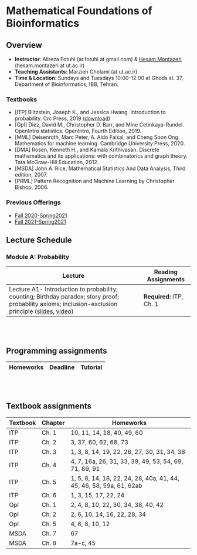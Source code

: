 # Mathematical Foundations of Bioinformatics

## Overview
- **Instructor**:  Alireza Fotuhi (ar.fotuhi at gmail.com) \& [Hesam Montazeri](http://lcbb.ut.ac.ir) (hesam.montazeri at ut.ac.ir)
- **Teaching Assistants**: Marzieh Gholami (at ut.ac.ir) 
- **Time & Location**: Sundays and Tuesdays 10:00-12:00 at Ghods st. 37, Department of Bioinformatics, IBB, Tehran.
### Textbooks
- [ITP] Blitzstein, Joseph K., and Jessica Hwang. Introduction to probability. Crc Press, 2019 ([download](https://drive.google.com/file/d/1VmkAAGOYCTORq1wxSQqy255qLJjTNvBI/view))
- [OpI] Diez, David M., Christopher D. Barr, and Mine Cetinkaya-Rundel. OpenIntro statistics. OpenIntro, Fourth Edition, 2019. 
- [MML] Deisenroth, Marc Peter, A. Aldo Faisal, and Cheng Soon Ong. Mathematics for machine learning. Cambridge University Press, 2020.
- [DMA] Rosen, Kenneth H., and Kamala Krithivasan. Discrete mathematics and its applications: with combinatorics and graph theory. Tata McGraw-Hill Education, 2012.
- [MSDA] John A. Rice, Mathematical Statistics And Data Analysis, Third edition, 2007.
- [PRML] Pattern Recognition and Machine Learning by Christopher Bishop, 2006. 

### Previous Offerings
- [Fall 2020-Spring2021](PreviousOfferings/Fall2020/) 
- [Fall 2021-Spring2021](PreviousOfferings/Fall2021/) 

## Lecture Schedule

### Module A: Probability
Lecture | Reading Assignments | 
 -------------------------- | -------------------------- |
Lecture A1- Introduction to probability; counting; Birthday paradox; story proof; probability axioms; inclusion-exclusion principle ([slides](https://drive.google.com/file/d/1Gyqn1D4yYzmbw3pWqs1o-p0qr6zo5Mca/view?usp=sharing), [video](https://youtu.be/zeeFFjZYBWI))   | **Required:** ITP, Ch. 1 | 

<br> <br> 
## Programming assignments
Homeworks  | Deadline | Tutorial
 ------- | --------------------------------- | ---------------------------------|


<br> <br> 
## Textbook assignments
Textbook | Chapter | Homeworks  |
-------- | ---- | -------------------------------------- |
ITP | Ch. 1 | 10, 11, 14, 18, 40, 49, 60 |
ITP | Ch. 2 | 3, 37, 60, 62, 68, 73 |
ITP | Ch. 3 | 1, 3, 8, 14, 19, 22, 26, 27, 30, 31, 34, 38 |
ITP | Ch. 4 | 4, 7, 16a, 26, 31, 33, 39, 49, 53, 54, 69, 71, 89, 91 |
ITP | Ch. 5 | 1, 5, 8, 14, 18, 22, 24, 28, 40a, 41, 44, 45, 46, 58, 59a, 61, 62ab |
ITP | Ch. 6 | 1, 3, 15, 17, 22, 24 |
OpI | Ch. 1 | 2, 4, 8, 10, 22, 30, 34, 38, 40, 42 |
OpI | Ch. 2 | 2, 6, 10, 14, 16, 22, 28, 34 |
OpI | Ch. 5 | 4, 6, 8, 10, 12 |
MSDA | Ch. 7 | 67 |
MSDA | Ch. 8 | 7a-c, 45 |


